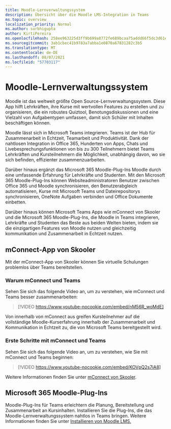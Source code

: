 ```yaml
---
title: Moodle-Lernverwaltungssystem
description: Übersicht über die Moodle LMS-Integration in Teams
ms.topic: overview
localization_priority: Normal
ms.author: surbhigupta
author: KirtiPereira
ms.openlocfilehash: 258ee963225d3ff9b699a8772fe689bcaa75addd66f5dc3d61ec4b73dcefc746
ms.sourcegitcommit: 3ab1cbec41b9783a7abba1e0870a67831282c3b5
ms.translationtype: MT
ms.contentlocale: de-DE
ms.lasthandoff: 08/07/2021
ms.locfileid: "57703117"
---
```

# <a name="moodle-learning-management-system"></a>Moodle-Lernverwaltungssystem

Moodle ist das weltweit größte Open Source-Lernverwaltungssystem. Diese App hilft Lehrkräften, ihre Kurse mit wertvollen Features zu erstellen und zu organisieren, die ein robustes Quiztool, Benotungsdiskussionen und eine Vielzahl von Aufgabentypen umfassen, damit sich Schüler mit Inhalten beschäftigen können.  
 
Moodle lässt sich in Microsoft Teams integrieren. Teams ist der Hub für Zusammenarbeit in Echtzeit, Teamarbeit und Produktivität. Dank der nahtlosen Integration in Office 365, Hunderten von Apps, Chats und Livebesprechungsfunktionen von bis zu 300 Teilnehmern bietet Teams Lehrkräften und Kursteilnehmern die Möglichkeit, unabhängig davon, wo sie sich befinden, effizienter zusammenzuarbeiten. 
 
Darüber hinaus ergänzt das Microsoft 365 Moodle-Plug-Ins Moodle durch eine umfassende Erfahrung für Lehrkräfte und Studenten. Mit den Microsoft 365 Moodle-Plug-Ins können Websiteadministratoren Benutzer zwischen Office 365 und Moodle synchronisieren, den Benutzerabgleich automatisieren, Kurse mit Microsoft Teams und Dateirepositorys synchronisieren, OneNote Aufgaben verbinden und Office Dokumente einbetten.  
 
Darüber hinaus können Microsoft Teams Apps wie mConnect von Skooler und die Microsoft 365 Moodle-Plug-Ins, die Moodle in Teams integrieren, Lehrkräfte und Studenten das Beste aus beiden Welten bieten, indem sie die einzigartigen Features von Moodle nutzen und gleichzeitig kommunikation und Zusammenarbeit in Echtzeit nutzen.

## <a name="mconnect-app-by-skooler"></a>mConnect-App von Skooler

Mit der mConnect-App von Skooler können Sie virtuelle Schulungen problemlos über Teams bereitstellen.

### <a name="why-mconnect-and-teams"></a>Warum mConnect und Teams

Sehen Sie sich das folgende Video an, um zu verstehen, wie mConnect und Teams besser zusammenarbeiten:

> [!VIDEO https://www.youtube-nocookie.com/embed/nM56R_woMdE]

Von innerhalb von mConnect aus greifen Kursteilnehmer auf die vollständige Moodle-Kurserfahrung innerhalb der Zusammenarbeit und Kommunikation in Echtzeit zu, die von Microsoft Teams bereitgestellt wird.

### <a name="get-started-with-mconnect-and-teams"></a>Erste Schritte mit mConnect und Teams

Sehen Sie sich das folgende Video an, um zu verstehen, wie Sie mit mConnect und Teams beginnen:

> [!VIDEO https://www.youtube-nocookie.com/embed/KOVpQ2s7iA8]

Weitere Informationen finden Sie unter [mConnect von Skooler](https://skooler.com/mconnect/how-to/).

## <a name="microsoft-365-moodle-plugins"></a>Microsoft 365 Moodle-Plug-Ins

Moodle-Plug-Ins für Teams erleichtern die Planung, Bereitstellung und Zusammenarbeit an Kursinhalten. Installieren Sie die Plug-Ins, die das Moodle-Lernverwaltungssystem nahtlos in Teams bringen. Weitere Informationen finden Sie unter [Installieren von Moodle LMS.](moodleInstructions.md)

